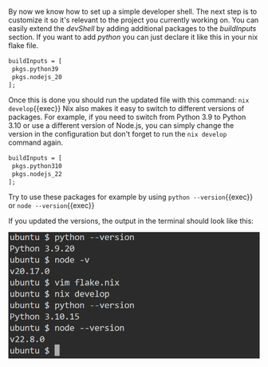 
By now we know how to set up a simple developer shell. The next step is to customize it so it's relevant to the project you currently working on. You can easily extend the *devShell* by adding additional packages to the *buildInputs* section. If you want to add *python* you can just declare it like this in your nix flake file. 
```
buildInputs = [
 pkgs.python39
 pkgs.nodejs_20
];
```
Once this is done you should run the updated file with this command: `nix develop`{{exec}}
Nix also makes it easy to switch to different versions of packages. For example, if you need to switch from Python 3.9 to Python 3.10 or use a different version of Node.js, you can simply change the version in the configuration but don't forget to run the `nix develop` command again.

```
buildInputs = [
 pkgs.python310
 pkgs.nodejs_22
];
```

Try to use these packages for example by using `python --version`{{exec}} or `node --version`{{exec}}

If you updated the versions, the output in the terminal should look like this:

![New Version, who dis result](../imgs/flake-updated-step4.png)